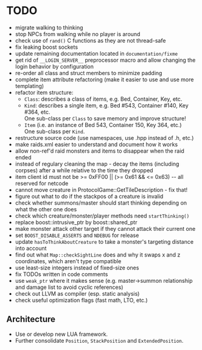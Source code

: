 TODO
====

- migrate walking to thinking
- stop NPCs from walking while no player is around
- check use of `rand()` C functions as they are not thread-safe
- fix leaking boost sockets
- update remaining documentation located in `documentation/fixme`
- get rid of `__LOGIN_SERVER__` preprocessor macro and allow changing the login behavior by configuration
- re-order all class and struct members to minimize padding
- complete item attribute refactoring (make it easier to use and use more templating)
- refactor item structure:
    - `Class`: describes a class of items, e.g. Bed, Container, Key, etc.
    - `Kind`: describes a single item, e.g. Bed #543, Container #140, Key #364, etc.  
              One sub-class per `Class` to save memory and improve structure!
    - `Item` (i.e. an instance of Bed 543, Container 150, Key 364, etc.)  
              One sub-class per `Kind`.
- restructure source code (use namespaces, use .hpp instead of .h, etc.)
- make raids.xml easier to understand and document how it works
- allow non-ref'd raid monsters and items to disappear when the raid ended
- instead of regulary cleaning the map - decay the items (including corpses) after a while relative to the time they dropped
- item client id must not be >= 0xFF00 || (>= 0x61 && <= 0x63)  -- all reserved for netcode
- cannot move creature in ProtocolGame::GetTileDescription - fix that!
- figure out what to do if the stackpos of a creature is invalid
- check whether summons/master should start thinking depending on what the other one does
- check which creature/monster/player methods need `startThinking()`
- replace boost::intrusive\_ptr by boost::shared\_ptr
- make monster attack other target if they cannot attack their current one
- set `BOOST_DISABLE_ASSERTS` and `NDEBUG` for release
- update `hasToThinkAboutCreature` to take a monster's targeting distance into account
- find out what `Map::checkSightLine` does and why it swaps x and z coordinates, which aren't type compatible
- use least-size integers instead of fixed-size ones
- fix TODOs written in code comments
- use `weak_ptr` where it makes sense (e.g. master->summon relationship and damage list to avoid cyclic references)
- check out LLVM as compiler (esp. static analysis)
- check useful optimization flags (fast math, LTO, etc.)

Architecture
------------
* Use or develop new LUA framework.
* Further consolidate `Position`, `StackPosition` and `ExtendedPosition`.
